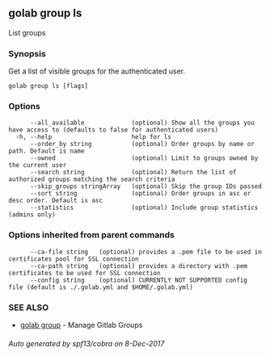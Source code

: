 ## golab group ls

List groups

### Synopsis


Get a list of visible groups for the authenticated user.

```
golab group ls [flags]
```

### Options

```
      --all_available             (optional) Show all the groups you have access to (defaults to false for authenticated users)
  -h, --help                      help for ls
      --order_by string           (optional) Order groups by name or path. Default is name
      --owned                     (optional) Limit to groups owned by the current user
      --search string             (optional) Return the list of authorized groups matching the search criteria
      --skip_groups stringArray   (optional) Skip the group IDs passed
      --sort string               (optional) Order groups in asc or desc order. Default is asc
      --statistics                (optional) Include group statistics (admins only)
```

### Options inherited from parent commands

```
      --ca-file string   (optional) provides a .pem file to be used in certificates pool for SSL connection
      --ca-path string   (optional) provides a directory with .pem certificates to be used for SSL connection
      --config string    (optional) CURRENTLY NOT SUPPORTED config file (default is ./.golab.yml and $HOME/.golab.yml)
```

### SEE ALSO
* [golab group](golab_group.md)	 - Manage Gitlab Groups

###### Auto generated by spf13/cobra on 8-Dec-2017
